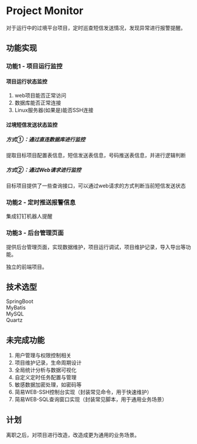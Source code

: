 # Project Monitor

对于运行中的过境平台项目，定时巡查短信发送情况，发现异常进行报警提醒。

## 功能实现
### 功能1 - 项目运行监控

#### 项目运行状态监控

1. web项目能否正常访问
2. 数据库能否正常连接
3. Linux服务器(如果是)能否SSH连接

#### 过境短信发送状态监控

##### 方式①：通过直连数据库进行监控  
提取目标项目配置表信息，短信发送表信息，号码推送表信息，并进行逻辑判断

##### 方式②：通过Web请求进行监控
目标项目提供了一些查询接口，可以通过web请求的方式判断当前短信发送状态

### 功能2 - 定时推送报警信息

集成钉钉机器人提醒

### 功能3 - 后台管理页面

提供后台管理页面，实现数据维护，项目运行调试，项目维护记录，导入导出等功能。  

独立的前端项目。

## 技术选型

SpringBoot  
MyBatis  
MySQL  
Quartz

## 未完成功能

1. 用户管理与权限控制相关
2. 项目维护记录，生命周期设计
3. 全局统计分析与数据可视化
4. 自定义定时任务配置与管理
5. 敏感数据加密处理，如密码等
6. 简易WEB-SSH控制台实现（封装常见命令，用于快速维护）
7. 简易WEB-SQL查询窗口实现（封装常见脚本，用于通用业务场景）

## 计划

离职之后，对项目进行改造，改造成更为通用的业务场景。




